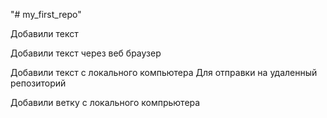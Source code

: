 "# my_first_repo" 

Добавили текст

Добавили текст через веб браузер

Добавили текст с локального компьютера
Для отправки на удаленный репозиторий

Добавили ветку с локального компрьютера